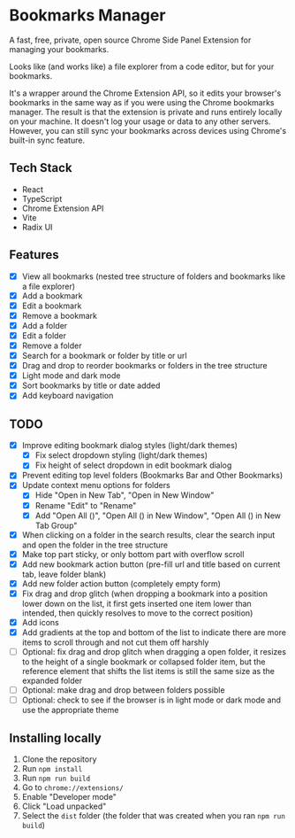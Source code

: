 # Bookmarks Manager

A fast, free, private, open source Chrome Side Panel Extension for managing your bookmarks.

Looks like (and works like) a file explorer from a code editor, but for your bookmarks.

It's a wrapper around the Chrome Extension API, so it edits your browser's bookmarks in the same way as if you were using the Chrome bookmarks manager. The result is that the extension is private and runs entirely locally on your machine. It doesn't log your usage or data to any other servers. However, you can still sync your bookmarks across devices using Chrome's built-in sync feature.

## Tech Stack

- React
- TypeScript
- Chrome Extension API
- Vite
- Radix UI

## Features

- [x] View all bookmarks (nested tree structure of folders and bookmarks like a file explorer)
- [x] Add a bookmark
- [x] Edit a bookmark
- [x] Remove a bookmark
- [x] Add a folder
- [x] Edit a folder
- [x] Remove a folder
- [x] Search for a bookmark or folder by title or url
- [x] Drag and drop to reorder bookmarks or folders in the tree structure
- [x] Light mode and dark mode
- [x] Sort bookmarks by title or date added
- [x] Add keyboard navigation

## TODO

- [x] Improve editing bookmark dialog styles (light/dark themes)
  - [x] Fix select dropdown styling (light/dark themes)
  - [x] Fix height of select dropdown in edit bookmark dialog
- [x] Prevent editing top level folders (Bookmarks Bar and Other Bookmarks)
- [x] Update context menu options for folders
  - [x] Hide "Open in New Tab", "Open in New Window"
  - [x] Rename "Edit" to "Rename"
  - [x] Add "Open All (<count>)", "Open All (<count>) in New Window", "Open All (<count>) in New Tab Group"
- [x] When clicking on a folder in the search results, clear the search input and open the folder in the tree structure
- [x] Make top part sticky, or only bottom part with overflow scroll
- [x] Add new bookmark action button (pre-fill url and title based on current tab, leave folder blank)
- [x] Add new folder action button (completely empty form)
- [x] Fix drag and drop glitch (when dropping a bookmark into a position lower down on the list, it first gets inserted one item lower than intended, then quickly resolves to move to the correct position)
- [x] Add icons
- [x] Add gradients at the top and bottom of the list to indicate there are more items to scroll through and not cut them off harshly
- [ ] Optional: fix drag and drop glitch when dragging a open folder, it resizes to the height of a single bookmark or collapsed folder item, but the reference element that shifts the list items is still the same size as the expanded folder
- [ ] Optional: make drag and drop between folders possible
- [ ] Optional: check to see if the browser is in light mode or dark mode and use the appropriate theme

## Installing locally

1. Clone the repository
2. Run `npm install`
3. Run `npm run build`
4. Go to `chrome://extensions/`
5. Enable "Developer mode"
6. Click "Load unpacked"
7. Select the `dist` folder (the folder that was created when you ran `npm run build`)
